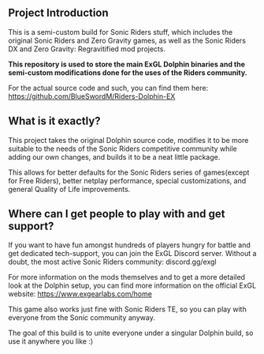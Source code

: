 ## Project Introduction

This is a semi-custom build for Sonic Riders stuff, which includes the original Sonic Riders and Zero Gravity games, as well as the Sonic Riders DX and Zero Gravity: Regravitified mod projects.

**This repository is used to store the main ExGL Dolphin binaries and the semi-custom modifications done for the uses of the Riders community.**

For the actual source code and such, you can find them here:
https://github.com/BlueSwordM/Riders-Dolphin-EX

## What is it exactly?

This project takes the original Dolphin source code, modifies it to be more suitable to the needs of the Sonic Riders competitive community while adding our own changes, and builds it to be a neat little package.

This allows for better defaults for the Sonic Riders series of games(except for Free Riders), better netplay performance, special customizations, and general Quality of Life improvements.

## Where can I get people to play with and get support?

If you want to have fun amongst hundreds of players hungry for battle and get dedicated tech-support, you can join the ExGL Discord server. Without a doubt, the most active Sonic Riders community:
discord.gg/exgl

For more information on the mods themselves and to get a more detailed look at the Dolphin setup, you can find more information on the official ExGL website:
https://www.exgearlabs.com/home

This game also works just fine with Sonic Riders TE, so you can play with everyone from the Sonic community anyway.

The goal of this build is to unite everyone under a singular Dolphin build, so use it anywhere you like :)




